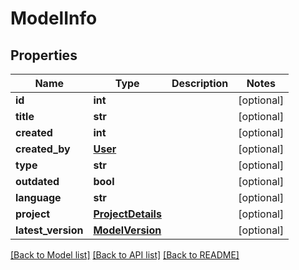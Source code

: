 # ModelInfo

## Properties
Name | Type | Description | Notes
------------ | ------------- | ------------- | -------------
**id** | **int** |  | [optional] 
**title** | **str** |  | [optional] 
**created** | **int** |  | [optional] 
**created_by** | [**User**](User.md) |  | [optional] 
**type** | **str** |  | [optional] 
**outdated** | **bool** |  | [optional] 
**language** | **str** |  | [optional] 
**project** | [**ProjectDetails**](ProjectDetails.md) |  | [optional] 
**latest_version** | [**ModelVersion**](ModelVersion.md) |  | [optional] 

[[Back to Model list]](../README.md#documentation-for-models) [[Back to API list]](../README.md#documentation-for-api-endpoints) [[Back to README]](../README.md)


